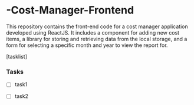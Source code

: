 # -Cost-Manager-Frontend
This repository contains the front-end code for a cost manager application developed using ReactJS. It includes a component for adding new cost items, a library for storing and retrieving data from the local storage, and a form for selecting a specific month and year to view the report for.

[tasklist]
### Tasks
- [ ] task1
- [ ] task2

